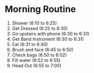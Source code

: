 # Morning Routine 

1. Shower (6:10 to 6:25)
2. Get Dressed (6:25 to 6:30)
3. Go upstairs with phone (6:30 to 6:31)
4. Get Band Instrument (6:30 to 6:31)
5. Eat (6:31 to 6:40)
6. Brush and face (6:45 to 6:50)
6. Check bags (6:50 to 6:52)
7. Fill water (6:52 to 6:55)
8. Head Out (6:55 to 7:00)
